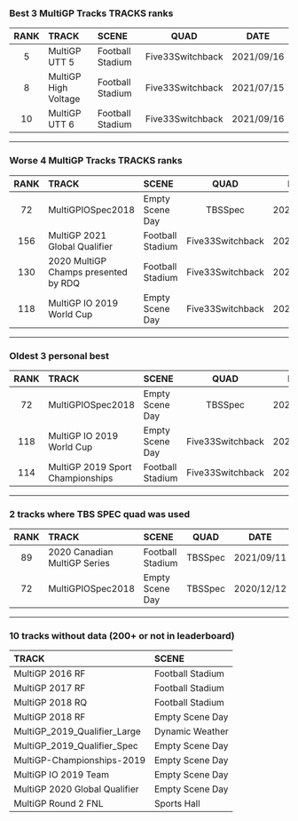 ### Best 3 MultiGP Tracks TRACKS ranks
|RANK|TRACK|SCENE|QUAD|DATE|
|:---:|:---|:---|:---:|:---:|
|5|MultiGP UTT 5|Football Stadium|Five33Switchback|2021/09/16|
|8|MultiGP High Voltage|Football Stadium|Five33Switchback|2021/07/15|
|10|MultiGP UTT 6|Football Stadium|Five33Switchback|2021/09/16|
---
### Worse 4 MultiGP Tracks TRACKS ranks
|RANK|TRACK|SCENE|QUAD|DATE|
|:---:|:---|:---|:---:|:---:|
|72|MultiGPIOSpec2018|Empty Scene Day|TBSSpec|2020/12/12|
|156|MultiGP 2021 Global Qualifier|Football Stadium|Five33Switchback|2021/10/02|
|130|2020 MultiGP Champs presented by RDQ|Football Stadium|Five33Switchback|2021/12/10|
|118|MultiGP IO 2019 World Cup|Empty Scene Day|Five33Switchback|2021/02/03|
---
### Oldest 3 personal best
|RANK|TRACK|SCENE|QUAD|DATE|
|:---:|:---|:---|:---:|:---:|
|72|MultiGPIOSpec2018|Empty Scene Day|TBSSpec|2020/12/12|
|118|MultiGP IO 2019 World Cup|Empty Scene Day|Five33Switchback|2021/02/03|
|114|MultiGP 2019 Sport Championships|Football Stadium|Five33Switchback|2021/02/20|
---
### 2 tracks where TBS SPEC quad was used
|RANK|TRACK|SCENE|QUAD|DATE|
|:---:|:---|:---|:---:|:---:|
|89|2020 Canadian MultiGP Series|Football Stadium|TBSSpec|2021/09/11|
|72|MultiGPIOSpec2018|Empty Scene Day|TBSSpec|2020/12/12|
---
### 10 tracks without data (200+ or not in leaderboard)
|TRACK|SCENE|
|:---|:---|
|MultiGP 2016 RF|Football Stadium|
|MultiGP 2017 RF|Football Stadium|
|MultiGP 2018 RQ|Football Stadium|
|MultiGP 2018 RF|Empty Scene Day|
|MultiGP_2019_Qualifier_Large|Dynamic Weather|
|MultiGP_2019_Qualifier_Spec|Empty Scene Day|
|MultiGP-Championships-2019|Empty Scene Day|
|MultiGP IO 2019 Team|Empty Scene Day|
|MultiGP 2020 Global Qualifier|Empty Scene Day|
|MultiGP Round 2 FNL|Sports Hall|
